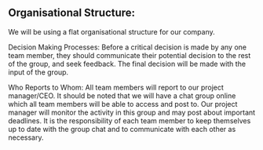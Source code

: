 ## Organisational Structure:

We will be using a flat organisational structure for our company.  

Decision Making Processes: 
Before a critical decision is made by any one team member, they should communicate their potential decision to the rest of the group, and seek feedback. The final decision will be made with the input of the group. 

Who Reports to Whom:
All team members will report to our project manager/CEO. It should be noted that we will have a chat group online which all team members will be able to access and post to. Our project manager will monitor the activity in this group and may post about important deadlines. It is the responsibility of each team member to keep themselves up to date with the group chat and to communicate with each other as necessary. 
